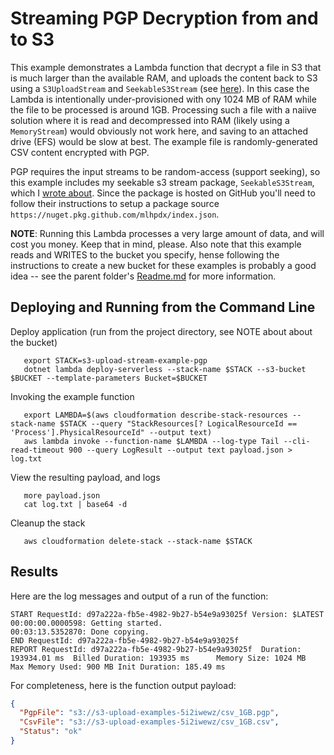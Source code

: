 # Streaming PGP Decryption from and to S3

This example demonstrates a Lambda function that  decrypt a file in S3 that is much larger than the available RAM, and uploads the content back to S3 using a `S3UploadStream` and `SeekableS3Stream` (see [here](https://github.com/mlhpdx/seekable-s3-stream)).  In this case the Lambda is intentionally under-provisioned with ony 1024 MB of RAM while the file to be processed is around 1GB.  Processing such a file with a naiive solution where it is read and decompressed into RAM (likely using a `MemoryStream`) would obviously not work here, and saving to an attached drive (EFS) would be slow at best.  The example file is randomly-generated CSV content encrypted with PGP.

PGP requires the input streams to be random-access (support seeking), so this example includes my seekable s3 stream package, `SeekableS3Stream`, which I [wrote about](https://medium.com/circuitpeople/random-access-seekable-streams-for-amazon-s3-in-c-bd2414255dcd). Since the package is hosted on GitHub you'll need to follow their instructions to setup a package source `https://nuget.pkg.github.com/mlhpdx/index.json`.

**NOTE**: Running this Lambda processes a very large amount of data, and will cost you money.  Keep that in mind, please.  Also note that this example reads and WRITES to the bucket you specify, hense following the instructions to create a new bucket for these examples is probably a good idea -- see the parent folder's [Readme.md](../Readme.md) for more information.

## Deploying and Running from the Command Line

Deploy application (run from the project directory, see NOTE about about the bucket)
```
   export STACK=s3-upload-stream-example-pgp
   dotnet lambda deploy-serverless --stack-name $STACK --s3-bucket $BUCKET --template-parameters Bucket=$BUCKET
```

Invoking the example function
```
   export LAMBDA=$(aws cloudformation describe-stack-resources --stack-name $STACK --query "StackResources[? LogicalResourceId == 'Process'].PhysicalResourceId" --output text)
   aws lambda invoke --function-name $LAMBDA --log-type Tail --cli-read-timeout 900 --query LogResult --output text payload.json > log.txt
```

View the resulting payload, and logs
```
   more payload.json
   cat log.txt | base64 -d
```

Cleanup the stack
```
   aws cloudformation delete-stack --stack-name $STACK
```

## Results

Here are the log messages and output of a run of the function: 

```
START RequestId: d97a222a-fb5e-4982-9b27-b54e9a93025f Version: $LATEST
00:00:00.0000598: Getting started.
00:03:13.5352870: Done copying.
END RequestId: d97a222a-fb5e-4982-9b27-b54e9a93025f
REPORT RequestId: d97a222a-fb5e-4982-9b27-b54e9a93025f  Duration: 193934.01 ms  Billed Duration: 193935 ms      Memory Size: 1024 MB    Max Memory Used: 900 MB Init Duration: 185.49 ms
```

For completeness, here is the function output payload:

```json
{
  "PgpFile": "s3://s3-upload-examples-5i2iwewz/csv_1GB.pgp",
  "CsvFile": "s3://s3-upload-examples-5i2iwewz/csv_1GB.csv",
  "Status": "ok"
}
```

